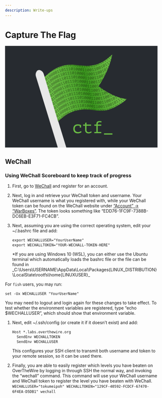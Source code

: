 ```yaml
---
description: Write-ups
---
```


# Capture The Flag

![](.gitbook/assets/icons_ctf_1.png)

## WeChall

### Using WeChall Scoreboard to keep track of progress

1. First, go to [WeChall](https://www.wechall.net/) and register for an account.
2. Next, log in and retrieve your WeChall token and username. Your WeChall username is what you registered with, while your WeChall token can be found on the WeChall website under [“Account” -&gt; “WarBoxes”](https://www.wechall.net/warboxes). The token looks something like “EDD76-1FC9F-7388B-DC6EB-E3F71-FC4CB”.
3. Next, assuming you are using the correct operating system, edit your ~/.bashrc file and add:

   ```text
   export WECHALLUSER="YourUserName"
   export WECHALLTOKEN="YOUR-WECHALL-TOKEN-HERE"
   ```

   \*If you are using Windows 10 \(WSL\), you can either use the Ubuntu terminal which automatically loads the bashrc file or the file can be found in _C:\Users\USERNAME\AppData\Local\Packages{LINUX\_DISTRIBUTION}\LocalState\rootfs\home{LINUXUSER}\_

For `fish` users, you may run:

```text
set -Ux WECHALLUSER "YourUserName"
```

You may need to logout and login again for these changes to take effect. To test whether the environment variables are registered, type “echo $WECHALLUSER”, which should show that environment variable.

1. Next, edit ~/.ssh/config \(or create it if it doesn’t exist\) and add:

   ```text
   Host *.labs.overthewire.org
     SendEnv WECHALLTOKEN
     SendEnv WECHALLUSER
   ```

   This configures your SSH client to transmit both username and token to your remote session, so it can be used there.

2. Finally, you are able to easily register which levels you have beaten on OverTheWire by logging in through SSH the normal way, and invoking the “wechall” command. This command will use your WeChall username and WeChall token to register the level you have beaten with WeChall. `WECHALLUSER="tokumeipoh" WECHALLTOKEN="129CF-40592-FCDCF-67470-6F4EA-D5DB1" wechall`

